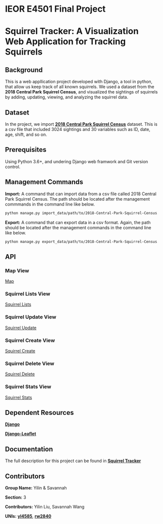 # IEOR E4501 Final Project 
# Squirrel Tracker: A Visualization Web Application for Tracking Squirrels 
## Background 
This is a web appllication project developed with Django, a tool in python, that allow us keep track of all known squirrels. We used a dataset from the **2018 Central Park Squirrel Census**, and visualized the sightings of squirrels by adding, updating, viewing, and analyzing the squirrel data.  

## Dataset
In the project, we import [**2018 Central Park Squirrel Census**](https://data.cityofnewyork.us/Environment/2018-Central-Park-Squirrel-Census-Squirrel-Data/vfnx-vebw) dataset. This is a csv file that included 3024 sightings and 30 variables such as ID, date, age, shift, and so on. 

## Prerequisites
Using Python 3.6+, and undering Django web framwork and Git version control.

## Management Commands 
**Import:** 
A command that can import data from a csv file called 2018 Central Park Squirrel Census. The path should be located after the management commmands in the command line like below.

```sh
python manage.py import_data/path/to/2018-Central-Park-Squirrel-Census.csv
```

**Export:**
A command that can export data in a csv format. Again, the path should be located after the management commands in the command line like below.

```sh
python manage.py export_data/path/to/2018-Central-Park-Squirrel-Census.csv
```

## API

### Map View
[Map](https:)

### Squirrel Lists View
[Squirrel Lists](https:)

### Squirrel Update View 
[Squirrel Update](https:)

### Squirrel Create View
[Squirrel Create](https:)

### Squirrel Delete View
[Squirrel Delete](https:)

### Squirrel Stats View 
[Squirrel Stats](https:)

## Dependent Resources
[**Django**](https://www.djangoproject.com/)

[**Django-Leaflet**](https://django-leaflet.readthedocs.io/en/latest/)

## Documentation 
The full description for this project can be found in [**Squirrel Tracker**](https://docs.google.com/document/d/1SPv3fMDKiemrR86rD-S9ecvI2npz3PljDzwCfxK2x5g/edit)

## Contributors 
**Group Name:** Yilin & Savannah 

**Section:** 3 

**Contributors:** Yilin Liu, Savannah Wang 

**UNIs:** [**yl4585**](https://), [**rw2840**](https://)
